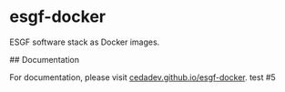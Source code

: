 # esgf-docker

ESGF software stack as Docker images.

## Documentation

For documentation, please visit [cedadev.github.io/esgf-docker](https://cedadev.github.io/esgf-docker).
test #5
